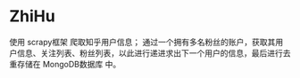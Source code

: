 # ZhiHu
使用 scrapy框架 爬取知乎用户信息；
通过一个拥有多名粉丝的账户，获取其用户信息、关注列表、粉丝列表，以此进行递进求出下一个用户的信息，最后进行去重存储在 MongoDB数据库 中。

